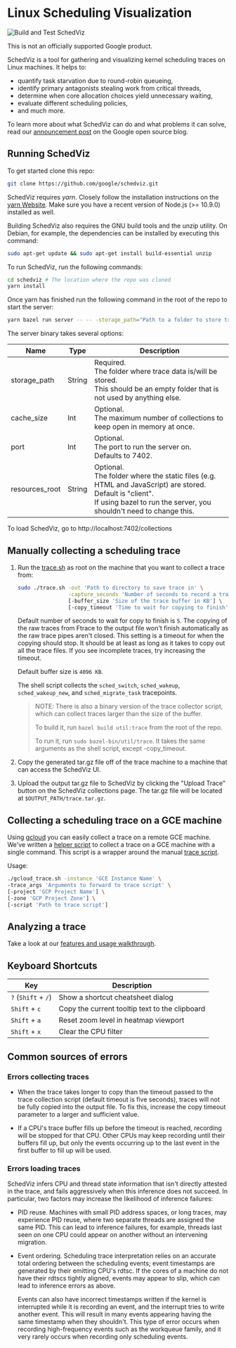 # Linux Scheduling Visualization

![Build and Test SchedViz](https://github.com/google/schedviz/workflows/Build%20and%20Test%20SchedViz/badge.svg)

This is not an officially supported Google product.

SchedViz is a tool for gathering and visualizing kernel scheduling traces on
Linux machines. It helps to:

*   quantify task starvation due to round-robin queueing,
*   identify primary antagonists stealing work from critical threads,
*   determine when core allocation choices yield unnecessary waiting,
*   evaluate different scheduling policies,
*   and much more.

To learn more about what SchedViz can do and what problems it can solve, read
our [announcement post](https://opensource.googleblog.com/2019/10/understanding-scheduling-behavior-with.html)
on the Google open source blog.

## Running SchedViz

To get started clone this repo:

```bash
git clone https://github.com/google/schedviz.git
```

SchedViz requires *yarn*. Closely follow the installation instructions
on the [yarn Website](https://www.yarnpkg.com). Make sure you have a recent
version of Node.js (>= 10.9.0) installed as well.

Building SchedViz also requires the GNU build tools and the unzip utility. On Debian, for
example, the dependencies can be installed by executing this command:

```bash
sudo apt-get update && sudo apt-get install build-essential unzip
```

To run SchedViz, run the following commands:

```bash
cd schedviz # The location where the repo was cloned
yarn install
```

Once yarn has finished run the following command in the root of the repo to
start the server:

```bash
yarn bazel run server -- -- -storage_path="Path to a folder to store traces in"
```

The server binary takes several options:

| Name           | Type   | Description                                                                                                                                                                           |
| -------------- | ------ | ------------------------------------------------------------------------------------------------------------------------------------------------------------------------------------- |
| storage_path   | String | Required.<br>The folder where trace data is/will be stored.<br>This should be an empty folder that is not used by anything else.                                                                                                                           |
| cache_size     | Int    | Optional.<br>The maximum number of collections to keep open in memory at once.                                                                                                        |
| port           | Int    | Optional.<br>The port to run the server on.<br>Defaults to 7402.                                                                                                                      |
| resources_root | String | Optional.<br>The folder where the static files (e.g. HTML and JavaScript) are stored.<br>Default is "client".<br>If using bazel to run the server, you shouldn't need to change this. |

To load SchedViz, go to http://localhost:7402/collections

## Manually collecting a scheduling trace

1.  Run the [trace.sh](util/trace.sh) as root on the machine that you
    want to collect a trace from:

    ```bash
    sudo ./trace.sh -out 'Path to directory to save trace in' \
                    -capture_seconds 'Number of seconds to record a trace' \
                    [-buffer_size 'Size of the trace buffer in KB'] \
                    [-copy_timeout 'Time to wait for copying to finish']
    ```

    Default number of seconds to wait for copy to finish is `5`.
    The copying of the raw traces from Ftrace to the output file won't finish
    automatically as the raw trace pipes aren't closed. This setting is a
    timeout for when the copying should stop. It should be at least as long as
    it takes to copy out all the trace files. If you see incomplete traces,
    try increasing the timeout.

    Default buffer size is `4096 KB`.

    The shell script collects the `sched_switch`, `sched_wakeup`,
    `sched_wakeup_new`, and `sched_migrate_task` tracepoints.

    > NOTE: There is also a binary version of the trace collector script, which
      can collect traces larger than the size of the buffer.
    >
    > To build it, run `bazel build util:trace` from the root of the repo.
    >
    > To run it, run `sudo bazel-bin/util/trace`. It takes the same arguments
      as the shell script, except -copy_timeout.

2.  Copy the generated tar.gz file off of the trace machine to a machine that
    can access the SchedViz UI.

3.  Upload the output tar.gz file to SchedViz by clicking the "Upload Trace"
    button on the SchedViz collections page. The tar.gz file will be located at
    `$OUTPUT_PATH/trace.tar.gz`.

## Collecting a scheduling trace on a GCE machine

Using [gcloud](https://cloud.google.com/sdk/gcloud/) you can easily collect a
trace on a remote GCE machine. We've written a
[helper script](util/gcloud_trace.sh) to collect a trace on a GCE machine
with a single command. This script is a wrapper around the manual
[trace script](util/trace.sh).

Usage:
```bash
./gcloud_trace.sh -instance 'GCE Instance Name' \
-trace_args 'Arguments to forward to trace script' \
[-project 'GCP Project Name'] \
[-zone 'GCP Project Zone'] \
[-script 'Path to trace script']
```

## Analyzing a trace

Take a look at our [features and usage walkthrough](doc/walkthrough.md).

## Keyboard Shortcuts

| Key                  | Description                                          |
| -------------------- | ---------------------------------------------------- |
| `?` (`Shift` + `/`)  | Show a shortcut cheatsheet dialog                    |
| `Shift` + `c`        | Copy the current tooltip text to the clipboard       |
| `Shift` + `a`        | Reset zoom level in heatmap viewport                 |
| `Shift` + `x`        | Clear the CPU filter                                 |

## Common sources of errors

### Errors collecting traces

* When the trace takes longer to copy than the timeout passed to the trace
  collection script (default timeout is five seconds), traces will not be
  fully copied into the output file. To fix this, increase the copy timeout
  parameter to a larger and sufficient value.

* If a CPU's trace buffer fills up before the timeout is reached, recording
  will be stopped for that CPU. Other CPUs may keep recording until their
  buffers fill up, but only the events occurring up to the last event in the
  first buffer to fill up will be used.

### Errors loading traces

SchedViz infers CPU and thread state information that isn't directly attested
in the trace, and fails aggressively when this inference does not succeed.
In particular, two factors may increase the likelihood of inference failures:
* PID reuse. Machines with small PID address spaces, or long traces,
  may experience PID reuse, where two separate threads are assigned the same
  PID. This can lead to inference failures, for example, threads last seen on
  one CPU could appear on another without an intervening migration.
* Event ordering. Scheduling trace interpretation relies on an accurate
  total ordering between the scheduling events; event timestamps are
  generated by their emitting CPU's rdtsc. If the cores of a machine do
  not have their rdtscs tightly aligned, events may appear to slip, which
  can lead to inference errors as above.

  Events can also have incorrect timestamps written if the kernel is
  interrupted while it is recording an event, and the interrupt tries to
  write another event. This will result in many events appearing having the
  same timestamp when they shouldn't. This type of error occurs when recording
  high-frequency events such as the workqueue family, and it very rarely occurs
  when recording only scheduling events.
